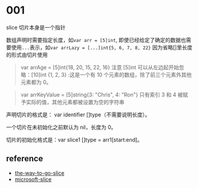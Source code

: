 # 001

slice
切片本身是一个指针

数组声明时需要指定长度，如`var arr = [5]int`, 即使已经给定了确定的数据也需要使用`...`表示，如`var arrLazy = [...]int{5, 6, 7, 8, 22}`
因为省略[]里长度的形式由切片使用

> var arrAge = [5]int{18, 20, 15, 22, 16}
> 注意 [5]int 可以从左边起开始忽略：[10]int {1, 2, 3} :这是一个有 10 个元素的数组，除了前三个元素外其他元素都为 0。

> var arrKeyValue = [5]string{3: "Chris", 4: "Ron"}
> 只有索引 3 和 4 被赋予实际的值，其他元素都被设置为空的字符串

声明切片的格式是： var identifier []type（不需要说明长度）。

一个切片在未初始化之前默认为 nil，长度为 0。

切片的初始化格式是：var slice1 []type = arr1[start:end]。

## reference

- [the-way-to-go-slice](https://github.com/yinghao-liu/the-way-to-go_ZH_CN/blob/master/eBook/07.2.md)
- [microsoft-slice](https://docs.microsoft.com/zh-cn/learn/modules/go-data-types/2-slices?ns-enrollment-type=LearningPath&ns-enrollment-id=learn.languages.go-first-steps)
